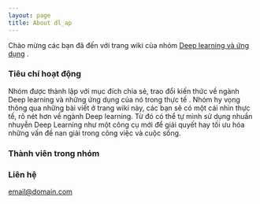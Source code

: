 ```yaml
---
layout: page
title: About dl_ap
---
```


Chào mừng các bạn đã đến với trang wiki của nhóm [Deep learning và ứng dụng](https://www.facebook.com/Deep-learning-v%C3%A0-%E1%BB%A9ng-d%E1%BB%A5ng-204704190126483/) . 


### Tiêu chí hoạt động

Nhóm được thành lập với mục đích chia sẻ, trao đổi kiến thức về  ngành Deep learning và những ứng dụng của nó trong thực tế  . Nhóm hy vọng thông qua những bài viết ở trang wiki này, các bạn sẽ có một cái nhìn thực tế, rõ nét hơn về  ngành Deep learning. Từ đó có thể  tự mình sử dụng nhuần nhuyễn Deep Learning như một công cụ mới để giải quyết hay tối ưu hóa những vấn đề nan giải trong công việc và cuộc sống. 

### Thành viên trong nhóm

### Liên hệ

[email@domain.com](mailto:email@domain.com)